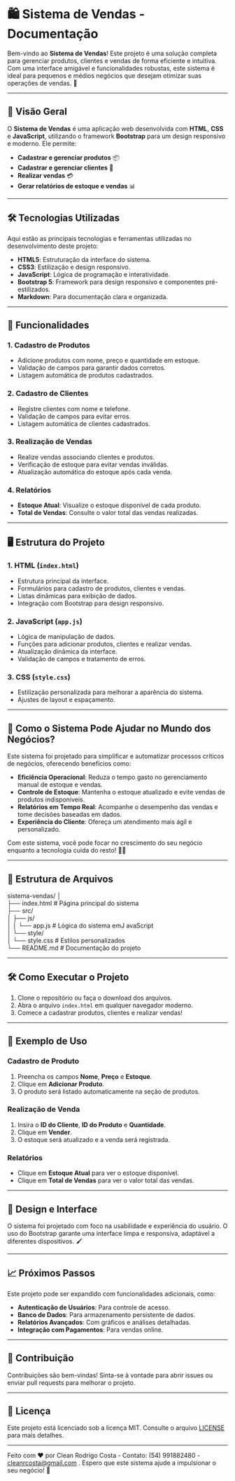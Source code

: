 # 🛍️ Sistema de Vendas - Documentação

Bem-vindo ao **Sistema de Vendas**! Este projeto é uma solução completa para gerenciar produtos, clientes e vendas de forma eficiente e intuitiva. Com uma interface amigável e funcionalidades robustas, este sistema é ideal para pequenos e médios negócios que desejam otimizar suas operações de vendas. 🚀

---

## 📌 Visão Geral

O **Sistema de Vendas** é uma aplicação web desenvolvida com **HTML**, **CSS** e **JavaScript**, utilizando o framework **Bootstrap** para um design responsivo e moderno. Ele permite:

- **Cadastrar e gerenciar produtos** 📦
- **Cadastrar e gerenciar clientes** 👥
- **Realizar vendas** 💳
- **Gerar relatórios de estoque e vendas** 📊

---

## 🛠️ Tecnologias Utilizadas

Aqui estão as principais tecnologias e ferramentas utilizadas no desenvolvimento deste projeto:

- **HTML5**: Estruturação da interface do sistema.
- **CSS3**: Estilização e design responsivo.
- **JavaScript**: Lógica de programação e interatividade.
- **Bootstrap 5**: Framework para design responsivo e componentes pré-estilizados.
- **Markdown**: Para documentação clara e organizada.

---

## 🎯 Funcionalidades

### 1. **Cadastro de Produtos**
   - Adicione produtos com nome, preço e quantidade em estoque.
   - Validação de campos para garantir dados corretos.
   - Listagem automática de produtos cadastrados.

### 2. **Cadastro de Clientes**
   - Registre clientes com nome e telefone.
   - Validação de campos para evitar erros.
   - Listagem automática de clientes cadastrados.

### 3. **Realização de Vendas**
   - Realize vendas associando clientes e produtos.
   - Verificação de estoque para evitar vendas inválidas.
   - Atualização automática do estoque após cada venda.

### 4. **Relatórios**
   - **Estoque Atual**: Visualize o estoque disponível de cada produto.
   - **Total de Vendas**: Consulte o valor total das vendas realizadas.

---

## 🖥️ Estrutura do Projeto

### 1. **HTML (`index.html`)**
   - Estrutura principal da interface.
   - Formulários para cadastro de produtos, clientes e vendas.
   - Listas dinâmicas para exibição de dados.
   - Integração com Bootstrap para design responsivo.

### 2. **JavaScript (`app.js`)**
   - Lógica de manipulação de dados.
   - Funções para adicionar produtos, clientes e realizar vendas.
   - Atualização dinâmica da interface.
   - Validação de campos e tratamento de erros.

### 3. **CSS (`style.css`)**
   - Estilização personalizada para melhorar a aparência do sistema.
   - Ajustes de layout e espaçamento.

---

## 🚀 Como o Sistema Pode Ajudar no Mundo dos Negócios?

Este sistema foi projetado para simplificar e automatizar processos críticos de negócios, oferecendo benefícios como:

- **Eficiência Operacional**: Reduza o tempo gasto no gerenciamento manual de estoque e vendas.
- **Controle de Estoque**: Mantenha o estoque atualizado e evite vendas de produtos indisponíveis.
- **Relatórios em Tempo Real**: Acompanhe o desempenho das vendas e tome decisões baseadas em dados.
- **Experiência do Cliente**: Ofereça um atendimento mais ágil e personalizado.

Com este sistema, você pode focar no crescimento do seu negócio enquanto a tecnologia cuida do resto! 💼✨

---

## 📂 Estrutura de Arquivos
sistema-vendas/
│  
├── index.html # Página principal do sistema  
├── src/  
│ ├── js/  
│ │ └── app.js # Lógica do sistema emJ avaScript  
│ └── style/  
│ └── style.css # Estilos personalizados  
└── README.md # Documentação do projeto  


---

## 🛠️ Como Executar o Projeto

1. Clone o repositório ou faça o download dos arquivos.
2. Abra o arquivo `index.html` em qualquer navegador moderno.
3. Comece a cadastrar produtos, clientes e realizar vendas!

---

## 📝 Exemplo de Uso

### Cadastro de Produto
1. Preencha os campos **Nome**, **Preço** e **Estoque**.
2. Clique em **Adicionar Produto**.
3. O produto será listado automaticamente na seção de produtos.

### Realização de Venda
1. Insira o **ID do Cliente**, **ID do Produto** e **Quantidade**.
2. Clique em **Vender**.
3. O estoque será atualizado e a venda será registrada.

### Relatórios
- Clique em **Estoque Atual** para ver o estoque disponível.
- Clique em **Total de Vendas** para ver o valor total das vendas.

---

## 🎨 Design e Interface

O sistema foi projetado com foco na usabilidade e experiência do usuário. O uso do Bootstrap garante uma interface limpa e responsiva, adaptável a diferentes dispositivos. 🖌️

---

## 📈 Próximos Passos

Este projeto pode ser expandido com funcionalidades adicionais, como:

- **Autenticação de Usuários**: Para controle de acesso.
- **Banco de Dados**: Para armazenamento persistente de dados.
- **Relatórios Avançados**: Com gráficos e análises detalhadas.
- **Integração com Pagamentos**: Para vendas online.

---

## 🤝 Contribuição

Contribuições são bem-vindas! Sinta-se à vontade para abrir issues ou enviar pull requests para melhorar o projeto.

---

## 📄 Licença

Este projeto está licenciado sob a licença MIT. Consulte o arquivo [LICENSE](LICENSE) para mais detalhes.

---

Feito com ❤️ por Clean Rodrigo Costa - Contato: (54) 991882480 - cleanrcosta@gmail.com . Espero que este sistema ajude a impulsionar o seu negócio! 🚀


